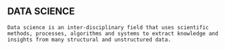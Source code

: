 ## DATA SCIENCE

`Data science is an inter-disciplinary field that uses scientific methods, processes, algorithms and systems to extract knowledge and insights from many structural and unstructured data.`
